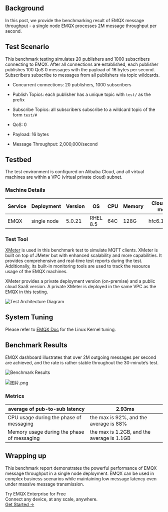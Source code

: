 ## Background

In this post, we provide the benchmarking result of EMQX message throughput - a single node EMQX processes 2M message throughput per second.

## Test Scenario

This benchmark testing simulates 20 publishers and 1000 subscribers connecting to EMQX. After all connections are established, each publisher publishes 100 QoS 0 messages with the payload of 16 bytes per second. Subscribers subscribe to messages from all publishers via topic wildcards.

- Concurrent connections: 20 publishers, 1000 subscribers

- Publish Topics: each publisher has a unique topic with `test/` as the prefix

- Subscribe Topics: all subscribers subscribe to a wildcard topic of the form `test/#`

- QoS: 0

- Payload: 16 bytes

- Message Throughput: 2,000,000/second

## Testbed

The test environment is configured on Alibaba Cloud, and all virtual machines are within a VPC (virtual private cloud) subnet.

### Machine Details

| Service | Deployment  | Version | OS       | CPU  | Memory | Cloud Host model |
| ------- | ----------- | ------- | -------- | ---- | ------ | ---------------- |
| EMQX    | single node | 5.0.21  | RHEL 8.5 | 64C  | 128G   | hfc6.16xlarge    |

### Test Tool

[XMeter](https://www.emqx.com/en/products/xmeter) is used in this benchmark test to simulate MQTT clients. XMeter is built on top of JMeter but with enhanced scalability and more capabilities. It provides comprehensive and real-time test reports during the test. Additionally, its built-in monitoring tools are used to track the resource usage of the EMQX machines.

XMeter provides a private deployment version (on-premise) and a public cloud SaaS version. A private XMeter is deployed in the same VPC as the EMQX in this testing.

![Test Architecture Diagram](https://assets.emqx.com/images/76af39a96c5f485a576a6ee2acb6e86d.png)

## System Tuning

Please refer to [EMQX Doc](https://docs.emqx.com/en/emqx/v5.0/performance/tune.html) for the Linux Kernel tuning.

## Benchmark Results

EMQX dashboard illustrates that over 2M outgoing messages per second are achieved, and the rate is rather stable throughout the 30-minute’s test.

![Benchmark Results](https://assets.emqx.com/images/5aa62d0d22035ed2ade692205b8d1154.png)

![图片.png](https://assets.emqx.com/images/aa1d7320da5b6b274651304d23bab88e.png)

### Metrics

| average of pub-to-sub latency              | 2.93ms                                     |
| ------------------------------------------ | ------------------------------------------ |
| CPU usage during the phase of messaging    | the max is 92%, and the average is 88%     |
| Memory usage during the phase of messaging | the max is 1.2GB, and the average is 1.1GB |

## Wrapping up

This benchmark report demonstrates the powerful performance of EMQX message throughput in a single node deployment. EMQX can be used in complex business scenarios while maintaining low message latency even under massive message transmission.





<section class="promotion">
    <div>
        Try EMQX Enterprise for Free
      <div class="is-size-14 is-text-normal has-text-weight-normal">Connect any device, at any scale, anywhere.</div>
    </div>
    <a href="https://www.emqx.com/en/try?product=enterprise" class="button is-gradient px-5">Get Started →</a>
</section>
